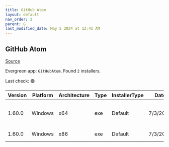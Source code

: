 ```yaml
---
title: GitHub Atom
layout: default
nav_order: 2
parent: G
last_modified_date: May 5 2024 at 12:41 AM
---
```


## GitHub Atom

[Source](https://atom.io/)

Evergreen app: `GitHubAtom`. Found `2` installers.

Last check: 🟢

| Version | Platform | Architecture | Type | InstallerType | Date     | Size      | URI                                                                                                                                                  |
| ------- | -------- | ------------ | ---- | ------------- | -------- | --------- | ---------------------------------------------------------------------------------------------------------------------------------------------------- |
| 1.60.0  | Windows  | x64          | exe  | Default       | 7/3/2022 | 198986592 | [https://github.com/atom/atom/releases/download/v1.60.0/AtomSetup-x64.exe](https://github.com/atom/atom/releases/download/v1.60.0/AtomSetup-x64.exe) |
| 1.60.0  | Windows  | x86          | exe  | Default       | 7/3/2022 | 193334112 | [https://github.com/atom/atom/releases/download/v1.60.0/AtomSetup.exe](https://github.com/atom/atom/releases/download/v1.60.0/AtomSetup.exe)         |
